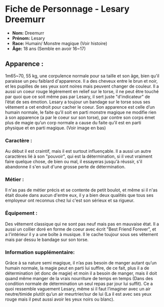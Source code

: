 # Fiche de Personnage - Lesary Dreemurr

- **Nom:** Dreemurr
- **Prénom:** Lesary
- **Race:** Humain/ Monstre magique (Voir histoire)
- **Âge:** 18 ans (Semble en avoir 16~17)

## Apparence :

1m65~70, 55 kg, une corpulence normale pour sa taille et son âge, bien qu'il paraisse un peu faiblard d'apparence. Il a des cheveux entre le brun et noir, et les pupilles de ses yeux sont noires mais peuvent changer de couleur. Il a aussi un coeur rouge légèrement en relief sur le torse, il ne peut être touché par quoi que ce soit même pas par Lesary, il sert juste "d'indicateur" de l’état de ses émotion. Lesary a toujour un bandage sur le torse sous ses vêtement a cet endroit pour cacher le coeur. Son apparence est celle d’un humain normale, le faite qu’il soit en parti monstre magique ne modifie rien à son apparence (a par le coeur sur son torse), par contre son corps émet plus de magie qu’un corp normale a cause du faite qu’il est en parti physique et en parti magique. (Voir image en bas)

### Caractère : 

Au début il est craintif, mais il est surtout influençable. Il a aussi un autre caractères lié à son "pouvoir", qui est la détermination, si il veut vraiment faire quelque chose, de bien ou mal, il essayeras jusqu'à réussir, s'il abandonne il s'en suit d'une grosse perte de détermination.

### Métier : 

Il n'as pas de métier précis et se contente de petit boulot, et même si il n'as était douée dans aucun d'entre eux, il y a bien deux qualités que tous ses employeur ont reconnus chez lui c'est son sérieux et sa rigueur.

### Équipement : 

Des vêtement classique qui ne sont pas neuf mais pas en mauvaise état. Il a aussi un collier doré en forme de coeur avec écrit "Best Friend Forever", et a l'intérieur il y a une boîte à musique. Il le cache toujour sous ses vêtement mais par dessu le bandage sur son torse.

### Information supplémentaire: 

Grâce à sa nature semi magique, il n’as pas besoin de manger autant qu’un humain normale, la magie peut en parti lui suffire, de ce fait, plus il a de détermination (et donc de magie) et moin il a besoin de manger, mais il doit quand même manger de la vrais nourriture de temps en temps (Dans des condition normale de détermination un seul repas par jour lui suffit).
Ce a quoi ressemble vaguement Lesary, même si il faut l’imaginer avec un air neutre/timide plutôt qu’un air meurtrier/sur de lui (La il est avec ses yeux rouge mais il peut aussi avoir les yeux noirs ou blanc).